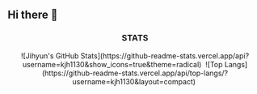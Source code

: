 ## Hi there 👋

<!--
**kjh1130/kjh1130** is a ✨ _special_ ✨ repository because its `README.md` (this file) appears on your GitHub profile.

Here are some ideas to get you started:

- 🔭 I’m currently working on ...
- 🌱 I’m currently learning ...
- 👯 I’m looking to collaborate on ...
- 🤔 I’m looking for help with ...
- 💬 Ask me about ...
- 📫 How to reach me: ...
- 😄 Pronouns: ...
- ⚡ Fun fact: ...
-->
<h3 align="center">STATS</h3>
<div align="center">
  ![Jihyun's GitHub Stats](https://github-readme-stats.vercel.app/api?username=kjh1130&show_icons=true&theme=radical)&nbsp
  ![Top Langs](https://github-readme-stats.vercel.app/api/top-langs/?username=kjh1130&layout=compact)&nbsp
</div>
